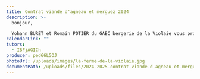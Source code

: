 ```yaml
---
title: Contrat viande d'agneau et merguez 2024
description: >-
  bonjour,

  Yohann BURET et Romain POTIER du GAEC bergerie de la Violaie vous proposent un nouveau contrat de colis viande d'agneau et de paquets de merguez
calendarLink: ""
tutors:
  - I8FjAGICh
producer: ped66L5OJ
photoUrl: /uploads/images/la-ferme-de-la-violaie.jpg
documentPath: /uploads/files/2024-2025-contrat-viande-d-agneau-et-merguez-v5.pdf
---
```


